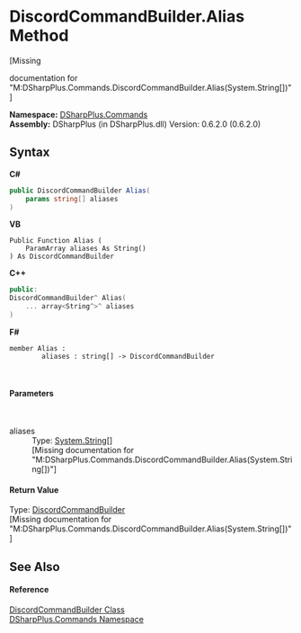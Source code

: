# DiscordCommandBuilder.Alias Method 
 

\[Missing <summary> documentation for "M:DSharpPlus.Commands.DiscordCommandBuilder.Alias(System.String[])"\]

**Namespace:**&nbsp;<a href="fc38a4a5-4979-fd82-c5c3-f5d7b478e6e0">DSharpPlus.Commands</a><br />**Assembly:**&nbsp;DSharpPlus (in DSharpPlus.dll) Version: 0.6.2.0 (0.6.2.0)

## Syntax

**C#**<br />
``` C#
public DiscordCommandBuilder Alias(
	params string[] aliases
)
```

**VB**<br />
``` VB
Public Function Alias ( 
	ParamArray aliases As String()
) As DiscordCommandBuilder
```

**C++**<br />
``` C++
public:
DiscordCommandBuilder^ Alias(
	... array<String^>^ aliases
)
```

**F#**<br />
``` F#
member Alias : 
        aliases : string[] -> DiscordCommandBuilder 

```

<br />

#### Parameters
&nbsp;<dl><dt>aliases</dt><dd>Type: <a href="http://msdn2.microsoft.com/en-us/library/s1wwdcbf" target="_blank">System.String</a>[]<br />\[Missing <param name="aliases"/> documentation for "M:DSharpPlus.Commands.DiscordCommandBuilder.Alias(System.String[])"\]</dd></dl>

#### Return Value
Type: <a href="5c4d2a03-4a9f-66c5-8338-a406be9f799e">DiscordCommandBuilder</a><br />\[Missing <returns> documentation for "M:DSharpPlus.Commands.DiscordCommandBuilder.Alias(System.String[])"\]

## See Also


#### Reference
<a href="5c4d2a03-4a9f-66c5-8338-a406be9f799e">DiscordCommandBuilder Class</a><br /><a href="fc38a4a5-4979-fd82-c5c3-f5d7b478e6e0">DSharpPlus.Commands Namespace</a><br />